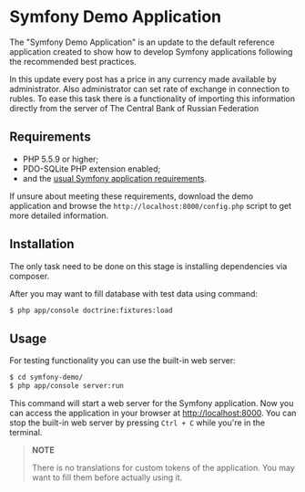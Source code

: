 Symfony Demo Application
========================

The "Symfony Demo Application" is an update to the default reference application created to show how
to develop Symfony applications following the recommended best practices.

In this update every post has a price in any currency made available by administrator. 
Also administrator can set rate of exchange in connection to rubles. 
To ease this task there is a functionality of importing this information directly from the server of The Central Bank of Russian Federation 

Requirements
------------

  * PHP 5.5.9 or higher;
  * PDO-SQLite PHP extension enabled;
  * and the [usual Symfony application requirements](http://symfony.com/doc/current/reference/requirements.html).

If unsure about meeting these requirements, download the demo application and
browse the `http://localhost:8000/config.php` script to get more detailed
information.

Installation
------------

The only task need to be done on this stage is installing dependencies via composer.

After you may want to fill database with test data using command:

```bash
$ php app/console doctrine:fixtures:load
```

Usage
-----

For testing functionality you can use the built-in web server:

```bash
$ cd symfony-demo/
$ php app/console server:run
```

This command will start a web server for the Symfony application. Now you can
access the application in your browser at <http://localhost:8000>. You can
stop the built-in web server by pressing `Ctrl + C` while you're in the
terminal.

> **NOTE**
>
> There is no translations for custom tokens of the application. You may want to fill them before actually using it. 
